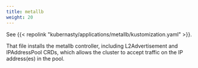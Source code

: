 ```yaml
---
title: metallb
weight: 20
---
```


See {{< repolink "kubernasty/applications/metallb/kustomization.yaml" >}}.

That file installs the metallb controller,
including L2Advertisement and IPAddressPool CRDs,
which allows the cluster to accept traffic on the IP address(es) in the pool.

